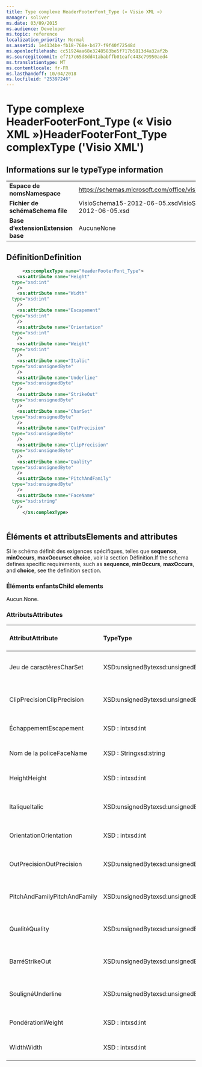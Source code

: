 ```yaml
---
title: Type complexe HeaderFooterFont_Type (« Visio XML »)
manager: soliver
ms.date: 03/09/2015
ms.audience: Developer
ms.topic: reference
localization_priority: Normal
ms.assetid: 1e4134be-fb18-768e-b477-f9f40f72548d
ms.openlocfilehash: cc51924aa68e3248583be5f717b5813d4a32af2b
ms.sourcegitcommit: ef717c65d8dd41ababffb01eafc443c79950aed4
ms.translationtype: MT
ms.contentlocale: fr-FR
ms.lasthandoff: 10/04/2018
ms.locfileid: "25397246"
---
```

# <a name="headerfooterfonttype-complextype-visio-xml"></a><span data-ttu-id="cdbcf-102">Type complexe HeaderFooterFont_Type (« Visio XML »)</span><span class="sxs-lookup"><span data-stu-id="cdbcf-102">HeaderFooterFont_Type complexType ('Visio XML')</span></span>

## <a name="type-information"></a><span data-ttu-id="cdbcf-103">Informations sur le type</span><span class="sxs-lookup"><span data-stu-id="cdbcf-103">Type information</span></span>

|||
|:-----|:-----|
|<span data-ttu-id="cdbcf-104">**Espace de noms**</span><span class="sxs-lookup"><span data-stu-id="cdbcf-104">**Namespace**</span></span> <br/> |https://schemas.microsoft.com/office/visio/2011/1/core  <br/> |
|<span data-ttu-id="cdbcf-105">**Fichier de schéma**</span><span class="sxs-lookup"><span data-stu-id="cdbcf-105">**Schema file**</span></span> <br/> |<span data-ttu-id="cdbcf-106">VisioSchema15-2012-06-05.xsd</span><span class="sxs-lookup"><span data-stu-id="cdbcf-106">VisioSchema15-2012-06-05.xsd</span></span>  <br/> |
|<span data-ttu-id="cdbcf-107">**Base d’extension**</span><span class="sxs-lookup"><span data-stu-id="cdbcf-107">**Extension base**</span></span> <br/> |<span data-ttu-id="cdbcf-108">Aucune</span><span class="sxs-lookup"><span data-stu-id="cdbcf-108">None</span></span>  <br/> |
   
## <a name="definition"></a><span data-ttu-id="cdbcf-109">Définition</span><span class="sxs-lookup"><span data-stu-id="cdbcf-109">Definition</span></span>

```XML
      <xs:complexType name="HeaderFooterFont_Type">
    <xs:attribute name="Height"
  type="xsd:int"
    />
    <xs:attribute name="Width"
  type="xsd:int"
    />
    <xs:attribute name="Escapement"
  type="xsd:int"
    />
    <xs:attribute name="Orientation"
  type="xsd:int"
    />
    <xs:attribute name="Weight"
  type="xsd:int"
    />
    <xs:attribute name="Italic"
  type="xsd:unsignedByte"
    />
    <xs:attribute name="Underline"
  type="xsd:unsignedByte"
    />
    <xs:attribute name="StrikeOut"
  type="xsd:unsignedByte"
    />
    <xs:attribute name="CharSet"
  type="xsd:unsignedByte"
    />
    <xs:attribute name="OutPrecision"
  type="xsd:unsignedByte"
    />
    <xs:attribute name="ClipPrecision"
  type="xsd:unsignedByte"
    />
    <xs:attribute name="Quality"
  type="xsd:unsignedByte"
    />
    <xs:attribute name="PitchAndFamily"
  type="xsd:unsignedByte"
    />
    <xs:attribute name="FaceName"
  type="xsd:string"
    />
      </xs:complexType>
      
```

## <a name="elements-and-attributes"></a><span data-ttu-id="cdbcf-110">Éléments et attributs</span><span class="sxs-lookup"><span data-stu-id="cdbcf-110">Elements and attributes</span></span>

<span data-ttu-id="cdbcf-111">Si le schéma définit des exigences spécifiques, telles que **sequence**, **minOccurs**, **maxOccurs**et **choice**, voir la section Définition.</span><span class="sxs-lookup"><span data-stu-id="cdbcf-111">If the schema defines specific requirements, such as **sequence**, **minOccurs**, **maxOccurs**, and **choice**, see the definition section.</span></span> 
  
### <a name="child-elements"></a><span data-ttu-id="cdbcf-112">Éléments enfants</span><span class="sxs-lookup"><span data-stu-id="cdbcf-112">Child elements</span></span>

<span data-ttu-id="cdbcf-113">Aucun.</span><span class="sxs-lookup"><span data-stu-id="cdbcf-113">None.</span></span>
  
### <a name="attributes"></a><span data-ttu-id="cdbcf-114">Attributs</span><span class="sxs-lookup"><span data-stu-id="cdbcf-114">Attributes</span></span>

|<span data-ttu-id="cdbcf-115">**Attribut**</span><span class="sxs-lookup"><span data-stu-id="cdbcf-115">**Attribute**</span></span>|<span data-ttu-id="cdbcf-116">**Type**</span><span class="sxs-lookup"><span data-stu-id="cdbcf-116">**Type**</span></span>|<span data-ttu-id="cdbcf-117">**Obligatoire**</span><span class="sxs-lookup"><span data-stu-id="cdbcf-117">**Required**</span></span>|<span data-ttu-id="cdbcf-118">**Description**</span><span class="sxs-lookup"><span data-stu-id="cdbcf-118">**Description**</span></span>|<span data-ttu-id="cdbcf-119">**Valeurs possibles**</span><span class="sxs-lookup"><span data-stu-id="cdbcf-119">**Possible values**</span></span>|
|:-----|:-----|:-----|:-----|:-----|
|<span data-ttu-id="cdbcf-120">Jeu de caractères</span><span class="sxs-lookup"><span data-stu-id="cdbcf-120">CharSet</span></span>  <br/> |<span data-ttu-id="cdbcf-121">XSD:unsignedByte</span><span class="sxs-lookup"><span data-stu-id="cdbcf-121">xsd:unsignedByte</span></span>  <br/> |<span data-ttu-id="cdbcf-122">facultatif</span><span class="sxs-lookup"><span data-stu-id="cdbcf-122">optional</span></span>  <br/> ||<span data-ttu-id="cdbcf-123">Valeurs du type xsd:unsignedByte.</span><span class="sxs-lookup"><span data-stu-id="cdbcf-123">Values of the xsd:unsignedByte type.</span></span>  <br/> |
|<span data-ttu-id="cdbcf-124">ClipPrecision</span><span class="sxs-lookup"><span data-stu-id="cdbcf-124">ClipPrecision</span></span>  <br/> |<span data-ttu-id="cdbcf-125">XSD:unsignedByte</span><span class="sxs-lookup"><span data-stu-id="cdbcf-125">xsd:unsignedByte</span></span>  <br/> |<span data-ttu-id="cdbcf-126">facultatif</span><span class="sxs-lookup"><span data-stu-id="cdbcf-126">optional</span></span>  <br/> ||<span data-ttu-id="cdbcf-127">Valeurs du type xsd:unsignedByte.</span><span class="sxs-lookup"><span data-stu-id="cdbcf-127">Values of the xsd:unsignedByte type.</span></span>  <br/> |
|<span data-ttu-id="cdbcf-128">Échappement</span><span class="sxs-lookup"><span data-stu-id="cdbcf-128">Escapement</span></span>  <br/> |<span data-ttu-id="cdbcf-129">XSD : int</span><span class="sxs-lookup"><span data-stu-id="cdbcf-129">xsd:int</span></span>  <br/> |<span data-ttu-id="cdbcf-130">facultatif</span><span class="sxs-lookup"><span data-stu-id="cdbcf-130">optional</span></span>  <br/> ||<span data-ttu-id="cdbcf-131">Valeurs du type xsd : int.</span><span class="sxs-lookup"><span data-stu-id="cdbcf-131">Values of the xsd:int type.</span></span>  <br/> |
|<span data-ttu-id="cdbcf-132">Nom de la police</span><span class="sxs-lookup"><span data-stu-id="cdbcf-132">FaceName</span></span>  <br/> |<span data-ttu-id="cdbcf-133">XSD : String</span><span class="sxs-lookup"><span data-stu-id="cdbcf-133">xsd:string</span></span>  <br/> |<span data-ttu-id="cdbcf-134">facultatif</span><span class="sxs-lookup"><span data-stu-id="cdbcf-134">optional</span></span>  <br/> ||<span data-ttu-id="cdbcf-135">Valeurs du type xsd : String.</span><span class="sxs-lookup"><span data-stu-id="cdbcf-135">Values of the xsd:string type.</span></span>  <br/> |
|<span data-ttu-id="cdbcf-136">Height</span><span class="sxs-lookup"><span data-stu-id="cdbcf-136">Height</span></span>  <br/> |<span data-ttu-id="cdbcf-137">XSD : int</span><span class="sxs-lookup"><span data-stu-id="cdbcf-137">xsd:int</span></span>  <br/> |<span data-ttu-id="cdbcf-138">facultatif</span><span class="sxs-lookup"><span data-stu-id="cdbcf-138">optional</span></span>  <br/> ||<span data-ttu-id="cdbcf-139">Valeurs du type xsd : int.</span><span class="sxs-lookup"><span data-stu-id="cdbcf-139">Values of the xsd:int type.</span></span>  <br/> |
|<span data-ttu-id="cdbcf-140">Italique</span><span class="sxs-lookup"><span data-stu-id="cdbcf-140">Italic</span></span>  <br/> |<span data-ttu-id="cdbcf-141">XSD:unsignedByte</span><span class="sxs-lookup"><span data-stu-id="cdbcf-141">xsd:unsignedByte</span></span>  <br/> |<span data-ttu-id="cdbcf-142">facultatif</span><span class="sxs-lookup"><span data-stu-id="cdbcf-142">optional</span></span>  <br/> ||<span data-ttu-id="cdbcf-143">Valeurs du type xsd:unsignedByte.</span><span class="sxs-lookup"><span data-stu-id="cdbcf-143">Values of the xsd:unsignedByte type.</span></span>  <br/> |
|<span data-ttu-id="cdbcf-144">Orientation</span><span class="sxs-lookup"><span data-stu-id="cdbcf-144">Orientation</span></span>  <br/> |<span data-ttu-id="cdbcf-145">XSD : int</span><span class="sxs-lookup"><span data-stu-id="cdbcf-145">xsd:int</span></span>  <br/> |<span data-ttu-id="cdbcf-146">facultatif</span><span class="sxs-lookup"><span data-stu-id="cdbcf-146">optional</span></span>  <br/> ||<span data-ttu-id="cdbcf-147">Valeurs du type xsd : int.</span><span class="sxs-lookup"><span data-stu-id="cdbcf-147">Values of the xsd:int type.</span></span>  <br/> |
|<span data-ttu-id="cdbcf-148">OutPrecision</span><span class="sxs-lookup"><span data-stu-id="cdbcf-148">OutPrecision</span></span>  <br/> |<span data-ttu-id="cdbcf-149">XSD:unsignedByte</span><span class="sxs-lookup"><span data-stu-id="cdbcf-149">xsd:unsignedByte</span></span>  <br/> |<span data-ttu-id="cdbcf-150">facultatif</span><span class="sxs-lookup"><span data-stu-id="cdbcf-150">optional</span></span>  <br/> ||<span data-ttu-id="cdbcf-151">Valeurs du type xsd:unsignedByte.</span><span class="sxs-lookup"><span data-stu-id="cdbcf-151">Values of the xsd:unsignedByte type.</span></span>  <br/> |
|<span data-ttu-id="cdbcf-152">PitchAndFamily</span><span class="sxs-lookup"><span data-stu-id="cdbcf-152">PitchAndFamily</span></span>  <br/> |<span data-ttu-id="cdbcf-153">XSD:unsignedByte</span><span class="sxs-lookup"><span data-stu-id="cdbcf-153">xsd:unsignedByte</span></span>  <br/> |<span data-ttu-id="cdbcf-154">facultatif</span><span class="sxs-lookup"><span data-stu-id="cdbcf-154">optional</span></span>  <br/> ||<span data-ttu-id="cdbcf-155">Valeurs du type xsd:unsignedByte.</span><span class="sxs-lookup"><span data-stu-id="cdbcf-155">Values of the xsd:unsignedByte type.</span></span>  <br/> |
|<span data-ttu-id="cdbcf-156">Qualité</span><span class="sxs-lookup"><span data-stu-id="cdbcf-156">Quality</span></span>  <br/> |<span data-ttu-id="cdbcf-157">XSD:unsignedByte</span><span class="sxs-lookup"><span data-stu-id="cdbcf-157">xsd:unsignedByte</span></span>  <br/> |<span data-ttu-id="cdbcf-158">facultatif</span><span class="sxs-lookup"><span data-stu-id="cdbcf-158">optional</span></span>  <br/> ||<span data-ttu-id="cdbcf-159">Valeurs du type xsd:unsignedByte.</span><span class="sxs-lookup"><span data-stu-id="cdbcf-159">Values of the xsd:unsignedByte type.</span></span>  <br/> |
|<span data-ttu-id="cdbcf-160">Barré</span><span class="sxs-lookup"><span data-stu-id="cdbcf-160">StrikeOut</span></span>  <br/> |<span data-ttu-id="cdbcf-161">XSD:unsignedByte</span><span class="sxs-lookup"><span data-stu-id="cdbcf-161">xsd:unsignedByte</span></span>  <br/> |<span data-ttu-id="cdbcf-162">facultatif</span><span class="sxs-lookup"><span data-stu-id="cdbcf-162">optional</span></span>  <br/> ||<span data-ttu-id="cdbcf-163">Valeurs du type xsd:unsignedByte.</span><span class="sxs-lookup"><span data-stu-id="cdbcf-163">Values of the xsd:unsignedByte type.</span></span>  <br/> |
|<span data-ttu-id="cdbcf-164">Souligné</span><span class="sxs-lookup"><span data-stu-id="cdbcf-164">Underline</span></span>  <br/> |<span data-ttu-id="cdbcf-165">XSD:unsignedByte</span><span class="sxs-lookup"><span data-stu-id="cdbcf-165">xsd:unsignedByte</span></span>  <br/> |<span data-ttu-id="cdbcf-166">facultatif</span><span class="sxs-lookup"><span data-stu-id="cdbcf-166">optional</span></span>  <br/> ||<span data-ttu-id="cdbcf-167">Valeurs du type xsd:unsignedByte.</span><span class="sxs-lookup"><span data-stu-id="cdbcf-167">Values of the xsd:unsignedByte type.</span></span>  <br/> |
|<span data-ttu-id="cdbcf-168">Pondération</span><span class="sxs-lookup"><span data-stu-id="cdbcf-168">Weight</span></span>  <br/> |<span data-ttu-id="cdbcf-169">XSD : int</span><span class="sxs-lookup"><span data-stu-id="cdbcf-169">xsd:int</span></span>  <br/> |<span data-ttu-id="cdbcf-170">facultatif</span><span class="sxs-lookup"><span data-stu-id="cdbcf-170">optional</span></span>  <br/> ||<span data-ttu-id="cdbcf-171">Valeurs du type xsd : int.</span><span class="sxs-lookup"><span data-stu-id="cdbcf-171">Values of the xsd:int type.</span></span>  <br/> |
|<span data-ttu-id="cdbcf-172">Width</span><span class="sxs-lookup"><span data-stu-id="cdbcf-172">Width</span></span>  <br/> |<span data-ttu-id="cdbcf-173">XSD : int</span><span class="sxs-lookup"><span data-stu-id="cdbcf-173">xsd:int</span></span>  <br/> |<span data-ttu-id="cdbcf-174">facultatif</span><span class="sxs-lookup"><span data-stu-id="cdbcf-174">optional</span></span>  <br/> ||<span data-ttu-id="cdbcf-175">Valeurs du type xsd : int.</span><span class="sxs-lookup"><span data-stu-id="cdbcf-175">Values of the xsd:int type.</span></span>  <br/> |
   

